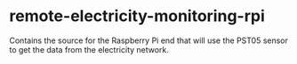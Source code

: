 remote-electricity-monitoring-rpi
=================================

Contains the source for the Raspberry Pi end that will use the PST05 sensor to get the data from the electricity network.
